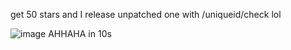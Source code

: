 get 50 stars and I release unpatched one with /uniqueid/check lol


![image](https://user-images.githubusercontent.com/98614666/189507275-300a1843-88a3-4eef-bd44-ab456738cad3.png)
AHHAHA in 10s
